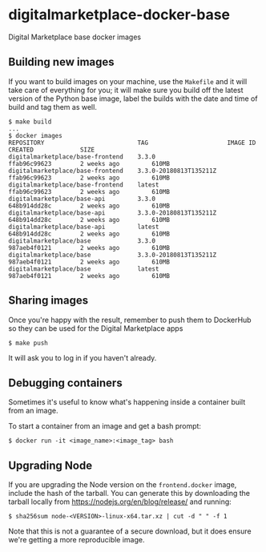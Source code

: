 # digitalmarketplace-docker-base
Digital Marketplace base docker images

## Building new images

If you want to build images on your machine, use the `Makefile` and it will take care of everything for you; it will make sure you build off the latest version of the Python base image, label the builds with the date and time of build and tag them as well.

    $ make build
    ...
    $ docker images
    REPOSITORY                          TAG                      IMAGE ID            CREATED             SIZE
    digitalmarketplace/base-frontend    3.3.0                    ffab96c99623        2 weeks ago         610MB
    digitalmarketplace/base-frontend    3.3.0-20180813T135211Z   ffab96c99623        2 weeks ago         610MB
    digitalmarketplace/base-frontend    latest                   ffab96c99623        2 weeks ago         610MB
    digitalmarketplace/base-api         3.3.0                    648b914dd28c        2 weeks ago         610MB
    digitalmarketplace/base-api         3.3.0-20180813T135211Z   648b914dd28c        2 weeks ago         610MB
    digitalmarketplace/base-api         latest                   648b914dd28c        2 weeks ago         610MB
    digitalmarketplace/base             3.3.0                    987aeb4f0121        2 weeks ago         610MB
    digitalmarketplace/base             3.3.0-20180813T135211Z   987aeb4f0121        2 weeks ago         610MB
    digitalmarketplace/base             latest                   987aeb4f0121        2 weeks ago         610MB

## Sharing images

Once you're happy with the result, remember to push them to DockerHub so they can be used for the Digital Marketplace apps

    $ make push
  
It will ask you to log in if you haven't already.

## Debugging containers

Sometimes it's useful to know what's happening inside a container built from an image.

To start a container from an image and get a bash prompt:

    $ docker run -it <image_name>:<image_tag> bash

## Upgrading Node

If you are upgrading the Node version on the `frontend.docker` image, include the hash of the tarball. You
can generate this by downloading the tarball locally from https://nodejs.org/en/blog/release/ and running:

    $ sha256sum node-<VERSION>-linux-x64.tar.xz | cut -d " " -f 1

Note that this is not a guarantee of a secure download, but it does ensure we're getting a more reproducible image.
